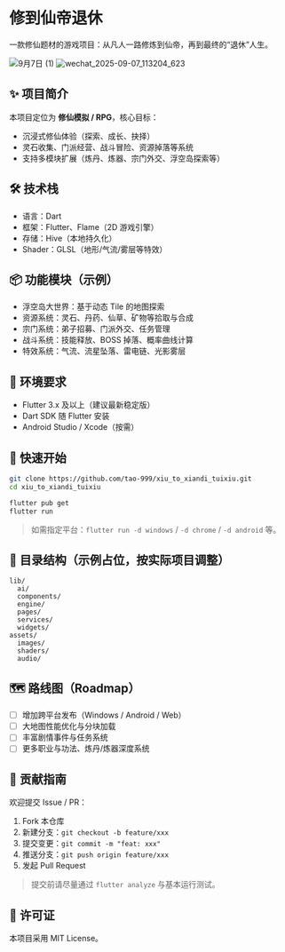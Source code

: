 # 修到仙帝退休

一款修仙题材的游戏项目：从凡人一路修炼到仙帝，再到最终的“退休”人生。

![9月7日 (1)](https://github.com/user-attachments/assets/15c87f9a-762a-404c-be1f-eb58c8281b72)
![wechat_2025-09-07_113204_623](https://github.com/user-attachments/assets/bd1c862b-7397-4798-85b6-374913041909)


## ✨ 项目简介

本项目定位为 **修仙模拟 / RPG**，核心目标：
- 沉浸式修仙体验（探索、成长、抉择）
- 灵石收集、门派经营、战斗冒险、资源掉落等系统
- 支持多模块扩展（炼丹、炼器、宗门外交、浮空岛探索等）

## 🛠 技术栈
- 语言：Dart
- 框架：Flutter、Flame（2D 游戏引擎）
- 存储：Hive（本地持久化）
- Shader：GLSL（地形/气流/雾层等特效）

## 📦 功能模块（示例）
- 浮空岛大世界：基于动态 Tile 的地图探索
- 资源系统：灵石、丹药、仙草、矿物等拾取与合成
- 宗门系统：弟子招募、门派外交、任务管理
- 战斗系统：技能释放、BOSS 掉落、概率曲线计算
- 特效系统：气流、流星坠落、雷电链、光影雾层

## 🔧 环境要求
- Flutter 3.x 及以上（建议最新稳定版）
- Dart SDK 随 Flutter 安装
- Android Studio / Xcode（按需）

## 🚀 快速开始
```bash
git clone https://github.com/tao-999/xiu_to_xiandi_tuixiu.git
cd xiu_to_xiandi_tuixiu

flutter pub get
flutter run
```

> 如需指定平台：`flutter run -d windows` / `-d chrome` / `-d android` 等。

## 📁 目录结构（示例占位，按实际项目调整）
```
lib/
  ai/
  components/
  engine/
  pages/
  services/
  widgets/
assets/
  images/
  shaders/
  audio/
```

## 🗺 路线图（Roadmap）
- [ ] 增加跨平台发布（Windows / Android / Web）
- [ ] 大地图性能优化与分块加载
- [ ] 丰富剧情事件与任务系统
- [ ] 更多职业与功法、炼丹/炼器深度系统

## 🤝 贡献指南
欢迎提交 Issue / PR：
1. Fork 本仓库
2. 新建分支：`git checkout -b feature/xxx`
3. 提交变更：`git commit -m "feat: xxx"`
4. 推送分支：`git push origin feature/xxx`
5. 发起 Pull Request

> 提交前请尽量通过 `flutter analyze` 与基本运行测试。

## 📜 许可证
本项目采用 MIT License。
